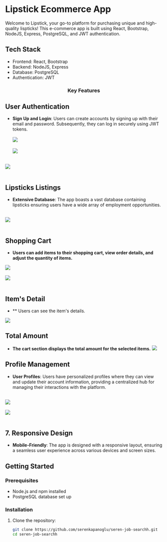 # Lipstick Ecommerce App

Welcome to Lipstick, your go-to platform for purchasing unique and high-quality lispticks! This e-commerce app is built using React, Bootstrap, NodeJS, Express, PostgreSQL, and JWT authentication.

###



## Tech Stack

- Frontend: React, Bootstrap
- Backend: NodeJS, Express
- Database: PostgreSQL
- Authentication: JWT

###

  ### <p align="center">Key Features</p>

## User Authentication

- **Sign Up and Login**: Users can create accounts by signing up with their email and password. Subsequently, they can log in securely using JWT tokens.
  <br><br/>
  <img src="https://github.com/serenkapanoglu/Ecommerce-PERN/blob/main/images/Screen%20Shot%202024-01-22%20at%202.43.17%20PM.png" />
  <br><br/>
  <img src="https://github.com/serenkapanoglu/Ecommerce-PERN/blob/main/images/Screen%20Shot%202024-01-22%20at%202.43.27%20PM.png" />
<br><br/>
<img src="https://github.com/serenkapanoglu/Ecommerce-PERN/blob/main/images/Screen%20Shot%202024-01-22%20at%202.43.27%20PM.png" />
<br><br/>

## Lipsticks Listings

- **Extensive Database**: The app boasts a vast database containing lipsticks ensuring users have a wide array of employment opportunities.
<br><br/>
<img src="https://github.com/serenkapanoglu/seren-job-searchh/blob/main/images/Screen%20Shot%202024-01-09%20at%202.17.28%20AM.png" />
<br><br/>


## Shopping Cart


- **Users can add items to their shopping cart, view order details, and adjust the quantity of items.**
<img src="https://github.com/serenkapanoglu/Ecommerce-PERN/blob/main/images/Screen%20Shot%202024-01-22%20at%202.43.51%20PM.png" />
<br><br/>
<img src="https://github.com/serenkapanoglu/Ecommerce-PERN/blob/main/images/Screen%20Shot%202024-01-22%20at%202.43.59%20PM.png" />
<br><br/>

## Item's Detail

- ** Users can see the item's details.
<img src="https://github.com/serenkapanoglu/Ecommerce-PERN/blob/main/images/Screen%20Shot%202024-01-22%20at%202.44.55%20PM.png" />

  ## Total Amount
- **The cart section displays the total amount for the selected items.**
  <img src="https://github.com/serenkapanoglu/Ecommerce-PERN/blob/main/images/Screen%20Shot%202024-01-22%20at%202.44.39%20PM.png" />
  
  

##  Profile Management

- **User Profiles**: Users have personalized profiles where they can view and update their account information, providing a centralized hub for managing their interactions with the platform.
<br/><br>
<img src="https://github.com/serenkapanoglu/Ecommerce-PERN/blob/main/images/Screen%20Shot%202024-01-22%20at%202.44.20%20PM.png" />
<br><br/>
<img src="https://github.com/serenkapanoglu/Ecommerce-PERN/blob/main/images/Screen%20Shot%202024-01-22%20at%202.44.30%20PM.png" />
<br><br/>

## 7. Responsive Design
- **Mobile-Friendly**: The app is designed with a responsive layout, ensuring a seamless user experience across various devices and screen sizes. 


## Getting Started

### Prerequisites

- Node.js and npm installed
- PostgreSQL database set up

### Installation

1. Clone the repository:

   ```bash
   git clone https://github.com/serenkapanoglu/seren-job-searchh.git
   cd seren-job-searchh
